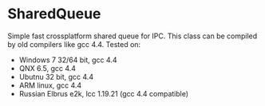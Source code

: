 # SharedQueue
Simple fast crossplatform shared queue for IPC.
This class can be compiled by old compilers like gcc 4.4.
Tested on:
- Windows 7 32/64 bit, gcc 4.4
- QNX 6.5, gcc 4.4
- Ubutnu 32 bit, gcc 4.4
- ARM linux, gcc 4.4
- Russian Elbrus e2k, lcc 1.19.21 (gcc 4.4 compatible)
